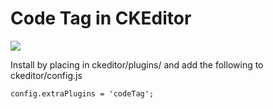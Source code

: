 Code Tag in CKEditor
==============

![](http://imgur.com/LN0MAEZ.png)

Install by placing in ckeditor/plugins/ and add the following to ckeditor/config.js
    
    config.extraPlugins = 'codeTag';